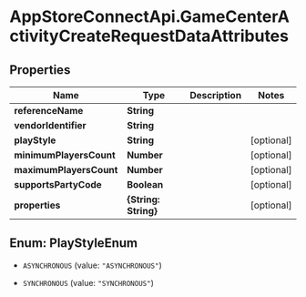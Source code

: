 # AppStoreConnectApi.GameCenterActivityCreateRequestDataAttributes

## Properties

Name | Type | Description | Notes
------------ | ------------- | ------------- | -------------
**referenceName** | **String** |  | 
**vendorIdentifier** | **String** |  | 
**playStyle** | **String** |  | [optional] 
**minimumPlayersCount** | **Number** |  | [optional] 
**maximumPlayersCount** | **Number** |  | [optional] 
**supportsPartyCode** | **Boolean** |  | [optional] 
**properties** | **{String: String}** |  | [optional] 



## Enum: PlayStyleEnum


* `ASYNCHRONOUS` (value: `"ASYNCHRONOUS"`)

* `SYNCHRONOUS` (value: `"SYNCHRONOUS"`)




